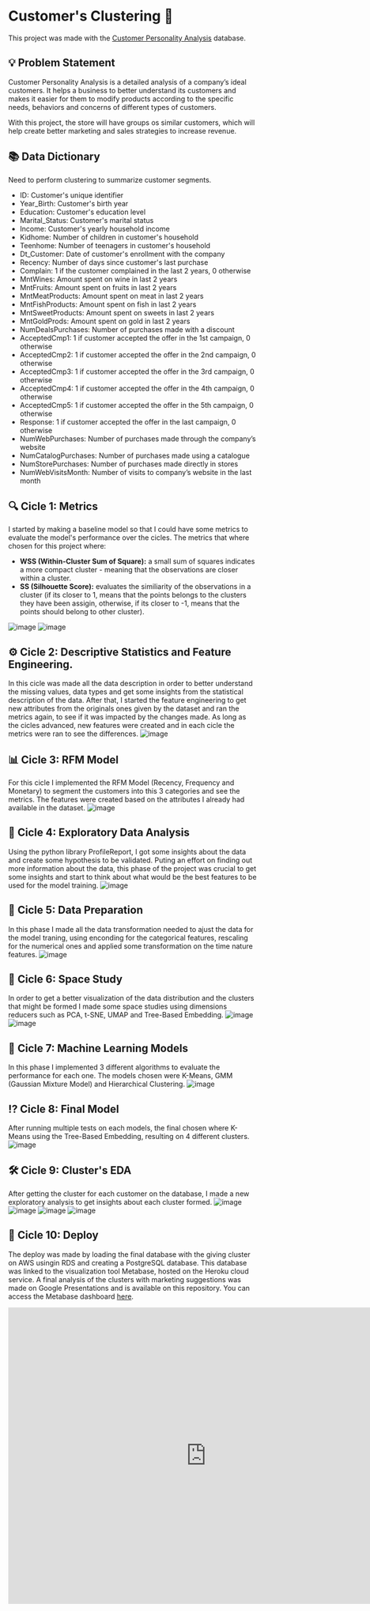 # Customer's Clustering 🛒

This project was made with the [Customer Personality Analysis](https://www.kaggle.com/imakash3011/customer-personality-analysis) database. 

## 💡 Problem Statement
Customer Personality Analysis is a detailed analysis of a company’s ideal customers. It helps a business to better understand its customers and makes it easier for them to modify products according to the specific needs, behaviors and concerns of different types of customers.

With this project, the store will have groups os similar customers, which will help create better marketing and sales strategies to increase revenue.

## 📚 Data Dictionary
Need to perform clustering to summarize customer segments.

- ID: Customer's unique identifier
- Year_Birth: Customer's birth year
- Education: Customer's education level
- Marital_Status: Customer's marital status
- Income: Customer's yearly household income
- Kidhome: Number of children in customer's household
- Teenhome: Number of teenagers in customer's household
- Dt_Customer: Date of customer's enrollment with the company
- Recency: Number of days since customer's last purchase
- Complain: 1 if the customer complained in the last 2 years, 0 otherwise
- MntWines: Amount spent on wine in last 2 years
- MntFruits: Amount spent on fruits in last 2 years
- MntMeatProducts: Amount spent on meat in last 2 years
- MntFishProducts: Amount spent on fish in last 2 years
- MntSweetProducts: Amount spent on sweets in last 2 years
- MntGoldProds: Amount spent on gold in last 2 years
- NumDealsPurchases: Number of purchases made with a discount
- AcceptedCmp1: 1 if customer accepted the offer in the 1st campaign, 0 otherwise
- AcceptedCmp2: 1 if customer accepted the offer in the 2nd campaign, 0 otherwise
- AcceptedCmp3: 1 if customer accepted the offer in the 3rd campaign, 0 otherwise
- AcceptedCmp4: 1 if customer accepted the offer in the 4th campaign, 0 otherwise
- AcceptedCmp5: 1 if customer accepted the offer in the 5th campaign, 0 otherwise
- Response: 1 if customer accepted the offer in the last campaign, 0 otherwise
- NumWebPurchases: Number of purchases made through the company’s website
- NumCatalogPurchases: Number of purchases made using a catalogue
- NumStorePurchases: Number of purchases made directly in stores
- NumWebVisitsMonth: Number of visits to company’s website in the last month

## 🔍 Cicle 1: Metrics
I started by making a baseline model so that I could have some metrics to evaluate the model's performance over the cicles.
The metrics that where chosen for this project where:
- **WSS (Within-Cluster Sum of Square):** a small sum of squares indicates a more compact cluster - meaning that the observations are closer within a cluster.
- **SS (Silhouette Score):** evaluates the similiarity of the observations in a cluster (if its closer to 1, means that the points belongs to the clusters they have been assigin, otherwise, if its closer to -1, means that the points should belong to other cluster).

![image](https://user-images.githubusercontent.com/82069205/152966261-3ccd10af-b8b4-42f4-a1c5-f8b69c6ecc4a.png)
![image](https://user-images.githubusercontent.com/82069205/152966334-d817ae50-5053-4aee-9a53-61afe4165a9c.png)

## ⚙ Cicle 2: Descriptive Statistics and Feature Engineering.
In this cicle was made all the data description in order to better understand the missing values, data types and get some insights from the statistical description of the data. After that, I started the feature engineering to get new attributes from the originals ones given by the dataset and ran the metrics again, to see if it was impacted by the changes made. As long as the cicles advanced, new features were created and in each cicle the metrics were ran to see the differences. 
![image](https://user-images.githubusercontent.com/82069205/152966174-0aa09ab9-cc09-42d1-945c-4571c4886102.png)

## 📊 Cicle 3: RFM Model
For this cicle I implemented the RFM Model (Recency, Frequency and Monetary) to segment the customers into this 3 categories and see the metrics. The features were created based on the attributes I already had available in the dataset. 
![image](https://user-images.githubusercontent.com/82069205/152966015-6210f0e6-503c-42f5-8a81-f87fe71622f4.png)

## 📍 Cicle 4: Exploratory Data Analysis
Using the python library ProfileReport, I got some insights about the data and create some hypothesis to be validated. Puting an effort on finding out more information about the data, this phase of the project was crucial to get some insights and start to think about what would be the best features to be used for the model training.
![image](https://user-images.githubusercontent.com/82069205/152967040-dabe4ff7-b87f-48e5-9133-adb58b5a94e9.png)

## 🎲 Cicle 5: Data Preparation
In this phase I made all the data transformation needed to ajust the data for the model traning, using enconding for the categorical features, rescaling for the numerical ones and applied some transformation on the time nature features. 
![image](https://user-images.githubusercontent.com/82069205/152967441-43e72994-8ac4-488e-a4ca-d9dc909fa64b.png)

## 🤖 Cicle 6: Space Study
In order to get a better visualization of the data distribution and the clusters that might be formed I made some space studies using dimensions reducers such as PCA, t-SNE, UMAP and Tree-Based Embedding.
![image](https://user-images.githubusercontent.com/82069205/153008151-b279de98-b52e-4149-8910-97b4504a3b3e.png)
![image](https://user-images.githubusercontent.com/82069205/153008242-e059d807-b616-41ca-a832-0bde3ee448bb.png)

## 🔦 Cicle 7: Machine Learning Models
In this phase I implemented 3 different algorithms to evaluate the performance for each one. The models chosen were K-Means, GMM (Gaussian Mixture Model) and Hierarchical Clustering.
![image](https://user-images.githubusercontent.com/82069205/153008906-eafc32da-dc3e-4e57-946d-434a6ade1751.png)

## ⁉ Cicle 8: Final Model
After running multiple tests on each models, the final chosen where K-Means using the Tree-Based Embedding, resulting on 4 different clusters.
![image](https://user-images.githubusercontent.com/82069205/153009852-beec4da8-e437-4fd1-b831-76cb08c94786.png)

## 🛠 Cicle 9: Cluster's EDA
After getting the cluster for each customer on the database, I made a new exploratory analysis to get insights about each cluster formed.
![image](https://user-images.githubusercontent.com/82069205/153010607-70a2673d-aba7-44ff-8405-d522079fd503.png)
![image](https://user-images.githubusercontent.com/82069205/153010642-b072ce0f-c1d1-4456-9dd3-aad3b5e3cd22.png)
![image](https://user-images.githubusercontent.com/82069205/153010699-3958d1dd-703c-4419-8220-befd6d1618f8.png)
![image](https://user-images.githubusercontent.com/82069205/153010745-8f520f1b-31b4-42dc-9f48-5516e67af73d.png)

## 📲 Cicle 10: Deploy
The deploy was made by loading the final database with the giving cluster on AWS usingin RDS and creating a PostgreSQL database. This database was linked to the visualization tool Metabase, hosted on the Heroku cloud service. A final analysis of the clusters with marketing suggestions was made on Google Presentations and is available on this repository. You can access the Metabase dashboard [here](https://customers-clustering.herokuapp.com/dashboard/1-customers-clustering).
<iframe
    src="http://customers-clustering.herokuapp.com/public/dashboard/c2444796-4b07-4b7b-8c20-f8703cb63278"
    frameborder="0"
    width="800"
    height="600"
    allowtransparency
></iframe>
